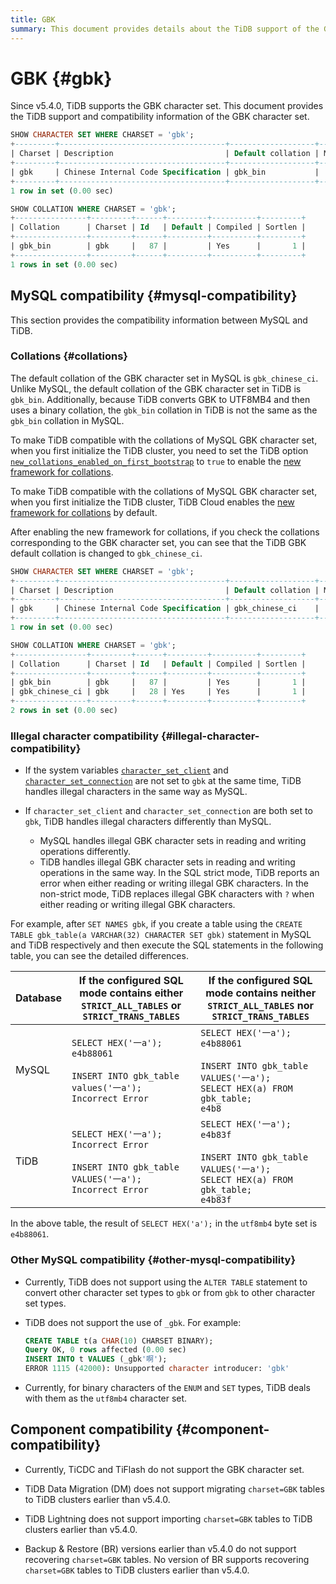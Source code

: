 ```yaml
---
title: GBK
summary: This document provides details about the TiDB support of the GBK character set.
---
```


# GBK {#gbk}

Since v5.4.0, TiDB supports the GBK character set. This document provides the TiDB support and compatibility information of the GBK character set.

```sql
SHOW CHARACTER SET WHERE CHARSET = 'gbk';
+---------+-------------------------------------+-------------------+--------+
| Charset | Description                         | Default collation | Maxlen |
+---------+-------------------------------------+-------------------+--------+
| gbk     | Chinese Internal Code Specification | gbk_bin           |      2 |
+---------+-------------------------------------+-------------------+--------+
1 row in set (0.00 sec)

SHOW COLLATION WHERE CHARSET = 'gbk';
+----------------+---------+------+---------+----------+---------+
| Collation      | Charset | Id   | Default | Compiled | Sortlen |
+----------------+---------+------+---------+----------+---------+
| gbk_bin        | gbk     |   87 |         | Yes      |       1 |
+----------------+---------+------+---------+----------+---------+
1 rows in set (0.00 sec)
```

## MySQL compatibility {#mysql-compatibility}

This section provides the compatibility information between MySQL and TiDB.

### Collations {#collations}

The default collation of the GBK character set in MySQL is `gbk_chinese_ci`. Unlike MySQL, the default collation of the GBK character set in TiDB is `gbk_bin`. Additionally, because TiDB converts GBK to UTF8MB4 and then uses a binary collation, the `gbk_bin` collation in TiDB is not the same as the `gbk_bin` collation in MySQL.

<CustomContent platform="tidb">

To make TiDB compatible with the collations of MySQL GBK character set, when you first initialize the TiDB cluster, you need to set the TiDB option [`new_collations_enabled_on_first_bootstrap`](/tidb-configuration-file.md#new_collations_enabled_on_first_bootstrap) to `true` to enable the [new framework for collations](/character-set-and-collation.md#new-framework-for-collations).

</CustomContent>

<CustomContent platform="tidb-cloud">

To make TiDB compatible with the collations of MySQL GBK character set, when you first initialize the TiDB cluster, TiDB Cloud enables the [new framework for collations](/character-set-and-collation.md#new-framework-for-collations) by default.

</CustomContent>

After enabling the new framework for collations, if you check the collations corresponding to the GBK character set, you can see that the TiDB GBK default collation is changed to `gbk_chinese_ci`.

```sql
SHOW CHARACTER SET WHERE CHARSET = 'gbk';
+---------+-------------------------------------+-------------------+--------+
| Charset | Description                         | Default collation | Maxlen |
+---------+-------------------------------------+-------------------+--------+
| gbk     | Chinese Internal Code Specification | gbk_chinese_ci    |      2 |
+---------+-------------------------------------+-------------------+--------+
1 row in set (0.00 sec)

SHOW COLLATION WHERE CHARSET = 'gbk';
+----------------+---------+------+---------+----------+---------+
| Collation      | Charset | Id   | Default | Compiled | Sortlen |
+----------------+---------+------+---------+----------+---------+
| gbk_bin        | gbk     |   87 |         | Yes      |       1 |
| gbk_chinese_ci | gbk     |   28 | Yes     | Yes      |       1 |
+----------------+---------+------+---------+----------+---------+
2 rows in set (0.00 sec)
```

### Illegal character compatibility {#illegal-character-compatibility}

-   If the system variables [`character_set_client`](/system-variables.md#character_set_client) and [`character_set_connection`](/system-variables.md#character_set_connection) are not set to `gbk` at the same time, TiDB handles illegal characters in the same way as MySQL.
-   If `character_set_client` and `character_set_connection` are both set to `gbk`, TiDB handles illegal characters differently than MySQL.

    -   MySQL handles illegal GBK character sets in reading and writing operations differently.
    -   TiDB handles illegal GBK character sets in reading and writing operations in the same way. In the SQL strict mode, TiDB reports an error when either reading or writing illegal GBK characters. In the non-strict mode, TiDB replaces illegal GBK characters with `?` when either reading or writing illegal GBK characters.

For example, after `SET NAMES gbk`, if you create a table using the `CREATE TABLE gbk_table(a VARCHAR(32) CHARACTER SET gbk)` statement in MySQL and TiDB respectively and then execute the SQL statements in the following table, you can see the detailed differences.

| Database | If the configured SQL mode contains either `STRICT_ALL_TABLES` or `STRICT_TRANS_TABLES`                           | If the configured SQL mode contains neither `STRICT_ALL_TABLES` nor  `STRICT_TRANS_TABLES`                                          |
| -------- | ----------------------------------------------------------------------------------------------------------------- | ----------------------------------------------------------------------------------------------------------------------------------- |
| MySQL    | `SELECT HEX('一a');` <br/> `e4b88061`<br/><br/>`INSERT INTO gbk_table values('一a');`<br/> `Incorrect Error`        | `SELECT HEX('一a');` <br/> `e4b88061`<br/><br/>`INSERT INTO gbk_table VALUES('一a');`<br/>`SELECT HEX(a) FROM gbk_table;`<br/> `e4b8` |
| TiDB     | `SELECT HEX('一a');` <br/> `Incorrect Error`<br/><br/>`INSERT INTO gbk_table VALUES('一a');`<br/> `Incorrect Error` | `SELECT HEX('一a');` <br/> `e4b83f`<br/><br/>`INSERT INTO gbk_table VALUES('一a');`<br/>`SELECT HEX(a) FROM gbk_table;`<br/> `e4b83f` |

In the above table, the result of `SELECT HEX('a');` in the `utf8mb4` byte set is `e4b88061`.

### Other MySQL compatibility {#other-mysql-compatibility}

-   Currently, TiDB does not support using the `ALTER TABLE` statement to convert other character set types to `gbk` or from `gbk` to other character set types.

-   TiDB does not support the use of `_gbk`. For example:

    ```sql
    CREATE TABLE t(a CHAR(10) CHARSET BINARY);
    Query OK, 0 rows affected (0.00 sec)
    INSERT INTO t VALUES (_gbk'啊');
    ERROR 1115 (42000): Unsupported character introducer: 'gbk'
    ```

-   Currently, for binary characters of the `ENUM` and `SET` types, TiDB deals with them as the `utf8mb4` character set.

## Component compatibility {#component-compatibility}

-   Currently, TiCDC and TiFlash do not support the GBK character set.

-   TiDB Data Migration (DM) does not support migrating `charset=GBK` tables to TiDB clusters earlier than v5.4.0.

-   TiDB Lightning does not support importing `charset=GBK` tables to TiDB clusters earlier than v5.4.0.

-   Backup &#x26; Restore (BR) versions earlier than v5.4.0 do not support recovering `charset=GBK` tables. No version of BR supports recovering `charset=GBK` tables to TiDB clusters earlier than v5.4.0.
